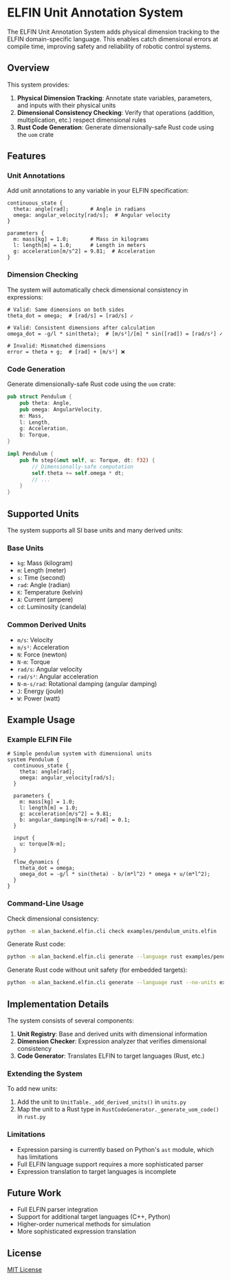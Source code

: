 # ELFIN Unit Annotation System

The ELFIN Unit Annotation System adds physical dimension tracking to the ELFIN domain-specific language. This enables catch dimensional errors at compile time, improving safety and reliability of robotic control systems.

## Overview

This system provides:

1. **Physical Dimension Tracking**: Annotate state variables, parameters, and inputs with their physical units
2. **Dimensional Consistency Checking**: Verify that operations (addition, multiplication, etc.) respect dimensional rules
3. **Rust Code Generation**: Generate dimensionally-safe Rust code using the `uom` crate

## Features

### Unit Annotations

Add unit annotations to any variable in your ELFIN specification:

```elfin
continuous_state {
  theta: angle[rad];       # Angle in radians
  omega: angular_velocity[rad/s];  # Angular velocity
}

parameters {
  m: mass[kg] = 1.0;       # Mass in kilograms
  l: length[m] = 1.0;      # Length in meters
  g: acceleration[m/s^2] = 9.81;  # Acceleration
}
```

### Dimension Checking

The system will automatically check dimensional consistency in expressions:

```elfin
# Valid: Same dimensions on both sides
theta_dot = omega;  # [rad/s] = [rad/s] ✓

# Valid: Consistent dimensions after calculation
omega_dot = -g/l * sin(theta);  # [m/s²]/[m] * sin([rad]) = [rad/s²] ✓

# Invalid: Mismatched dimensions
error = theta + g;  # [rad] + [m/s²] ❌
```

### Code Generation

Generate dimensionally-safe Rust code using the `uom` crate:

```rust
pub struct Pendulum {
    pub theta: Angle,
    pub omega: AngularVelocity,
    m: Mass,
    l: Length,
    g: Acceleration,
    b: Torque,
}

impl Pendulum {
    pub fn step(&mut self, u: Torque, dt: f32) {
        // Dimensionally-safe computation
        self.theta += self.omega * dt;
        // ...
    }
}
```

## Supported Units

The system supports all SI base units and many derived units:

### Base Units

- `kg`: Mass (kilogram)
- `m`: Length (meter)
- `s`: Time (second)
- `rad`: Angle (radian)
- `K`: Temperature (kelvin)
- `A`: Current (ampere)
- `cd`: Luminosity (candela)

### Common Derived Units

- `m/s`: Velocity
- `m/s²`: Acceleration
- `N`: Force (newton)
- `N·m`: Torque
- `rad/s`: Angular velocity
- `rad/s²`: Angular acceleration
- `N·m·s/rad`: Rotational damping (angular damping)
- `J`: Energy (joule)
- `W`: Power (watt)

## Example Usage

### Example ELFIN File

```elfin
# Simple pendulum system with dimensional units
system Pendulum {
  continuous_state {
    theta: angle[rad];
    omega: angular_velocity[rad/s];
  }

  parameters {
    m: mass[kg] = 1.0;
    l: length[m] = 1.0;
    g: acceleration[m/s^2] = 9.81;
    b: angular_damping[N·m·s/rad] = 0.1;
  }

  input {
    u: torque[N·m];
  }

  flow_dynamics {
    theta_dot = omega;
    omega_dot = -g/l * sin(theta) - b/(m*l^2) * omega + u/(m*l^2);
  }
}
```

### Command-Line Usage

Check dimensional consistency:

```bash
python -m alan_backend.elfin.cli check examples/pendulum_units.elfin
```

Generate Rust code:

```bash
python -m alan_backend.elfin.cli generate --language rust examples/pendulum_units.elfin
```

Generate Rust code without unit safety (for embedded targets):

```bash
python -m alan_backend.elfin.cli generate --language rust --no-units examples/pendulum_units.elfin
```

## Implementation Details

The system consists of several components:

1. **Unit Registry**: Base and derived units with dimensional information
2. **Dimension Checker**: Expression analyzer that verifies dimensional consistency
3. **Code Generator**: Translates ELFIN to target languages (Rust, etc.)

### Extending the System

To add new units:

1. Add the unit to `UnitTable._add_derived_units()` in `units.py`
2. Map the unit to a Rust type in `RustCodeGenerator._generate_uom_code()` in `rust.py`

### Limitations

- Expression parsing is currently based on Python's `ast` module, which has limitations
- Full ELFIN language support requires a more sophisticated parser
- Expression translation to target languages is incomplete

## Future Work

- Full ELFIN parser integration
- Support for additional target languages (C++, Python)
- Higher-order numerical methods for simulation
- More sophisticated expression translation

## License

[MIT License](LICENSE)
